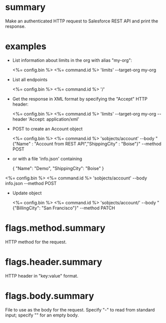 # summary

Make an authenticated HTTP request to Salesforce REST API and print the response.

# examples

- List information about limits in the org with alias "my-org":

  <%= config.bin %> <%= command.id %> 'limits' --target-org my-org

- List all endpoints

  <%= config.bin %> <%= command.id %> '/'

- Get the response in XML format by specifying the "Accept" HTTP header:

  <%= config.bin %> <%= command.id %> 'limits' --target-org my-org --header 'Accept: application/xml'

- POST to create an Account object

  <%= config.bin %> <%= command.id %> 'sobjects/account' --body "{\"Name\" : \"Account from REST API\",\"ShippingCity\" : \"Boise\"}" --method POST

- or with a file 'info.json' containing

  {
    "Name": "Demo",
    "ShippingCity": "Boise"
  }

<%= config.bin %> <%= command.id %> 'sobjects/account' --body info.json --method POST

- Update object

  <%= config.bin %> <%= command.id %> 'sobjects/account/<Account ID>' --body "{\"BillingCity\": \"San Francisco\"}" --method PATCH

# flags.method.summary

HTTP method for the request.

# flags.header.summary

HTTP header in "key:value" format.

# flags.body.summary

File to use as the body for the request. Specify "-" to read from standard input; specify "" for an empty body.

